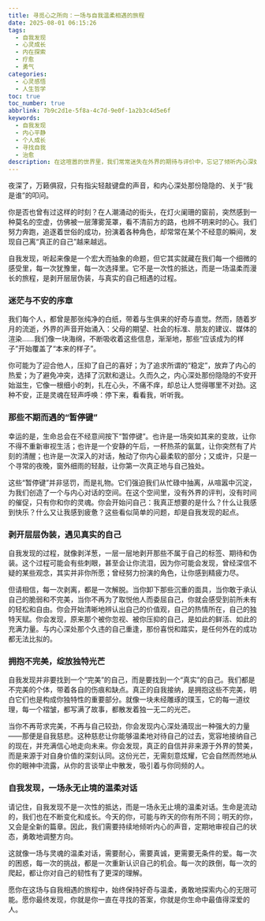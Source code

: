 ```yaml
---
title: 寻觅心之所向：一场与自我温柔相遇的旅程
date: 2025-08-01 06:15:26
tags:
  - 自我发现
  - 心灵成长
  - 内在探索
  - 疗愈
  - 勇气
categories:
  - 心灵感悟
  - 人生哲学
toc: true
toc_number: true
abbrlink: 7b9c2d1e-5f8a-4c7d-9e0f-1a2b3c4d5e6f
keywords:
  - 自我发现
  - 内心平静
  - 个人成长
  - 寻找自我
  - 治愈
description: 在这喧嚣的世界里，我们常常迷失在外界的期待与评价中，忘记了倾听内心深处的声音。自我发现，并非一场轰轰烈烈的革命，而是一段温柔而漫长的旅程，是剥开层层伪装，与真实的自己相遇的过程。它关乎勇气，关乎接纳，更关乎在迷茫中找到属于自己的光。
---
```


夜深了，万籁俱寂，只有指尖轻敲键盘的声音，和内心深处那份隐隐的、关于“我是谁”的叩问。

你是否也曾有过这样的时刻？在人潮涌动的街头，在灯火阑珊的窗前，突然感到一种莫名的空虚，仿佛被一层薄雾笼罩，看不清前方的路，也辨不明来时的心。我们努力奔跑，追逐着世俗的成功，扮演着各种角色，却常常在某个不经意的瞬间，发现自己离“真正的自己”越来越远。

自我发现，听起来像是一个宏大而抽象的命题，但它其实就藏在我们每一个细微的感受里，每一次犹豫里，每一次选择里。它不是一次性的抵达，而是一场温柔而漫长的旅程，是剥开层层伪装，与真实的自己相遇的过程。

### 迷茫与不安的序章

我们每个人，都曾是那张纯净的白纸，带着与生俱来的好奇与直觉。然而，随着岁月的流逝，外界的声音开始涌入：父母的期望、社会的标准、朋友的建议、媒体的渲染……我们像一块海绵，不断吸收着这些信息，渐渐地，那些“应该成为的样子”开始覆盖了“本来的样子”。

你可能为了迎合他人，压抑了自己的喜好；为了追求所谓的“稳定”，放弃了内心的热爱；为了避免冲突，选择了沉默和退让。久而久之，内心深处那份隐隐的不安开始滋生，它像一根细小的刺，扎在心头，不痛不痒，却总让人觉得哪里不对劲。这种不安，正是灵魂在轻声呼唤：停下来，看看我，听听我。

### 那些不期而遇的“暂停键”

幸运的是，生命总会在不经意间按下“暂停键”。也许是一场突如其来的变故，让你不得不重新审视生活；也许是一个安静的午后，一杯热茶的氤氲，让你突然有了片刻的清醒；也许是一次深入的对话，触动了你内心最柔软的部分；又或许，只是一个寻常的夜晚，窗外细雨的轻敲，让你第一次真正地与自己独处。

这些“暂停键”并非惩罚，而是礼物。它们强迫我们从忙碌中抽离，从喧嚣中沉淀，为我们创造了一个与内心对话的空间。在这个空间里，没有外界的评判，没有时间的催促，只有你和你的灵魂。你会开始问自己：我真正想要的是什么？什么让我感到快乐？什么又让我感到疲惫？这些看似简单的问题，却是自我发现的起点。

### 剥开层层伪装，遇见真实的自己

自我发现的过程，就像剥洋葱，一层一层地剥开那些不属于自己的标签、期待和伪装。这个过程可能会有些刺眼，甚至会让你流泪，因为你可能会发现，曾经深信不疑的某些观念，其实并非你所愿；曾经努力扮演的角色，让你感到精疲力尽。

但请相信，每一次剥离，都是一次解脱。当你卸下那些沉重的面具，当你敢于承认自己的脆弱和不完美，当你不再为了取悦他人而委屈自己，你就会感受到前所未有的轻松和自由。你会开始清晰地辨认出自己的价值观，自己的热情所在，自己的独特天赋。你会发现，原来那个被你忽视、被你压抑的自己，是如此的鲜活、如此的充满力量。与内心深处那个久违的自己重逢，那份喜悦和踏实，是任何外在的成功都无法比拟的。

### 拥抱不完美，绽放独特光芒

自我发现并非要找到一个“完美”的自己，而是要找到一个“真实”的自己。我们都是不完美的个体，带着各自的伤痕和缺点。真正的自我接纳，是拥抱这些不完美，明白它们也是构成你独特性的重要部分。就像一块未经雕琢的璞玉，它的每一道纹理，每一个褶皱，都写满了故事，都散发着独一无二的光芒。

当你不再苛求完美，不再与自己较劲，你会发现内心深处涌现出一种强大的力量——那便是自我慈悲。这种慈悲让你能够温柔地对待自己的过去，宽容地接纳自己的现在，并充满信心地走向未来。你会发现，真正的自信并非来源于外界的赞美，而是来源于对自身价值的深刻认同。这份光芒，无需刻意炫耀，它会自然而然地从你的眼神中流露，从你的言谈举止中散发，吸引着与你同频的人。

### 自我发现，一场永无止境的温柔对话

请记住，自我发现不是一次性的抵达，而是一场永无止境的温柔对话。生命是流动的，我们也在不断变化和成长。今天的你，可能与昨天的你有所不同；明天的你，又会是全新的篇章。因此，我们需要持续地倾听内心的声音，定期地审视自己的状态，勇敢地调整方向。

这就像一场与灵魂的温柔对话，需要耐心，需要真诚，更需要无条件的爱。每一次的困惑，每一次的挑战，都是一次重新认识自己的机会。每一次的跌倒，每一次的爬起，都让你对自己的韧性有了更深的理解。

愿你在这场与自我相遇的旅程中，始终保持好奇与温柔，勇敢地探索内心的无限可能。愿你最终发现，你就是你一直在寻找的答案，你就是你生命中最值得深爱的人。